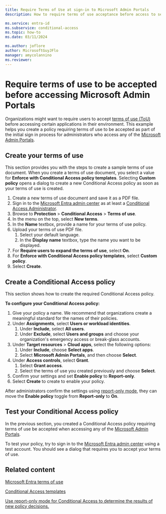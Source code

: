 ```yaml
---
title: Require Terms of Use at sign-in to Microsoft Admin Portals
description: How to require terms of use acceptance before access to selected cloud apps is granted with Microsoft Entra Conditional Access.

ms.service: entra-id
ms.subservice: conditional-access
ms.topic: how-to
ms.date: 03/11/2024

ms.author: joflore
author: MicrosoftGuyJFlo
manager: amycolannino
ms.reviewer: 
---
```

# Require terms of use to be accepted before accessing Microsoft Admin Portals

Organizations might want to require users to accept [terms of use (ToU)](terms-of-use.md) before accessing certain applications in their environment. This example helps you create a policy requiring terms of use to be accepted as part of the initial sign in process for administrators who access any of the [Microsoft Admin Portals](concept-conditional-access-cloud-apps.md#microsoft-admin-portals).

## Create your terms of use

This section provides you with the steps to create a sample terms of use document. When you create a terms of use document, you select a value for **Enforce with Conditional Access policy templates**. Selecting **Custom policy** opens a dialog to create a new Conditional Access policy as soon as your terms of use is created.

1. Create a new terms of use document and save it as a PDF file.
1. Sign in to the [Microsoft Entra admin center](https://entra.microsoft.com) as at least a [Conditional Access Administrator](../role-based-access-control/permissions-reference.md#conditional-access-administrator).
1. Browse to **Protection** > **Conditional Access** > **Terms of use**.
1. In the menu on the top, select **New terms**.
1. In the **Name** textbox, provide a name for your terms of use policy.
1. Upload your terms of use PDF file.
   1. Select your default language.
   1. In the **Display name** textbox, type the name you want to be displayed.
1. For **Require users to expand the terms of use**, select **On**.
1. For **Enforce with Conditional Access policy templates**, select **Custom policy**.
1. Select **Create**.

## Create a Conditional Access policy

This section shows how to create the required Conditional Access policy. 

**To configure your Conditional Access policy:**

1. Give your policy a name. We recommend that organizations create a meaningful standard for the names of their policies.
1. Under **Assignments**, select **Users or workload identities**.
   1. Under **Include**, select **All users**.
   1. Under **Exclude**, select **Users and groups** and choose your organization's emergency access or break-glass accounts.
1. Under **Target resources** > **Cloud apps**, select the following options:
   1. Under **Include**, choose **Select apps**.
   1. Select **Microsoft Admin Portals**, and then choose **Select**.
1. Under **Access controls**, select **Grant**.
   1. Select **Grant access**.
   1. Select the terms of use you created previously and choose **Select**.
1. Confirm your settings and set **Enable policy** to **Report-only**.
1. Select **Create** to create to enable your policy.

After administrators confirm the settings using [report-only mode](howto-conditional-access-insights-reporting.md), they can move the **Enable policy** toggle from **Report-only** to **On**.

## Test your Conditional Access policy

In the previous section, you created a Conditional Access policy requiring terms of use be accepted when accessing any of the [Microsoft Admin Portals](concept-conditional-access-cloud-apps.md#microsoft-admin-portals). 

To test your policy, try to sign in to the [Microsoft Entra admin center](https://entra.microsoft.com) using a test account. You should see a dialog that requires you to accept your terms of use.

## Related content

[Microsoft Entra terms of use](terms-of-use.md)

[Conditional Access templates](concept-conditional-access-policy-common.md)

[Use report-only mode for Conditional Access to determine the results of new policy decisions.](concept-conditional-access-report-only.md)
